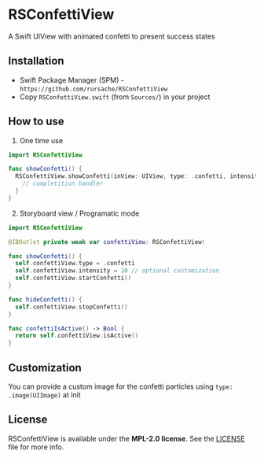 # RSConfettiView
A Swift UIView with animated confetti to present success states

## Installation
- Swift Package Manager (SPM) - `https://github.com/rursache/RSConfettiView`
- Copy `RSConfettiView.swift` (from `Sources/`) in your project

## How to use
1. One time use
```swift
import RSConfettiView

func showConfetti() {
  RSConfettiView.showConfetti(inView: UIView, type: .confetti, intensity: Float, duration: Double) {
    // completition handler
  }
}
```

2. Storyboard view / Programatic mode
```swift
import RSConfettiView

@IBOutlet private weak var confettiView: RSConfettiView!

func showConfetti() {
  self.confettiView.type = .confetti
  self.confettiView.intensity = 10 // optional customization
  self.confettiView.startConfetti()
}

func hideConfetti() {
  self.confettiView.stopConfetti()
}

func confettiIsActive() -> Bool {
  return self.confettiView.isActive()
}
```

## Customization
You can provide a custom image for the confetti particles using `type: .image(UIImage)` at init

## License

RSConfettiView is available under the **MPL-2.0 license**. See the [LICENSE](https://github.com/rursache/RSConfettiView/blob/master/LICENSE) file for more info.
